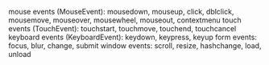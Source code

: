 mouse events (MouseEvent): mousedown, mouseup, click, dblclick, mousemove, mouseover, mousewheel, mouseout, contextmenu
touch events (TouchEvent): touchstart, touchmove, touchend, touchcancel
keyboard events (KeyboardEvent): keydown, keypress, keyup
form events: focus, blur, change, submit
window events: scroll, resize, hashchange, load, unload
